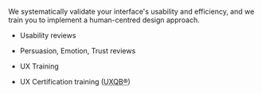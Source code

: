 We systematically validate your interface's usability and efficiency, and we train you to implement a human-centred design approach.

* Usability reviews

* Persuasion, Emotion, Trust reviews

* UX Training

* UX Certification training (<acronym title='International Usability & User Experience Board'>UXQB®</acronym>)